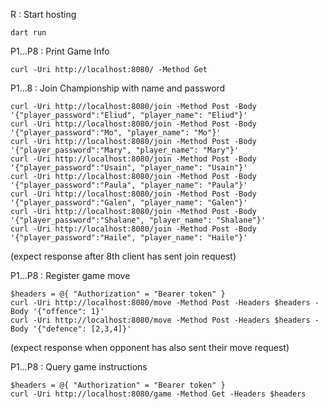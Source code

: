 R : Start hosting
```
dart run
```

P1...P8 : Print Game Info
```
curl -Uri http://localhost:8080/ -Method Get
```


P1...8 : Join Championship with name and password
```
curl -Uri http://localhost:8080/join -Method Post -Body '{"player_password":"Eliud", "player_name": "Eliud"}'
curl -Uri http://localhost:8080/join -Method Post -Body '{"player_password":"Mo", "player_name": "Mo"}'
curl -Uri http://localhost:8080/join -Method Post -Body '{"player_password":"Mary", "player_name": "Mary"}'
curl -Uri http://localhost:8080/join -Method Post -Body '{"player_password":"Usain", "player_name": "Usain"}'
curl -Uri http://localhost:8080/join -Method Post -Body '{"player_password":"Paula", "player_name": "Paula"}'
curl -Uri http://localhost:8080/join -Method Post -Body '{"player_password":"Galen", "player_name": "Galen"}'
curl -Uri http://localhost:8080/join -Method Post -Body '{"player_password":"Shalane", "player_name": "Shalane"}'
curl -Uri http://localhost:8080/join -Method Post -Body '{"player_password":"Haile", "player_name": "Haile"}'
```
(expect response after 8th client has sent join request)


P1...P8 : Register game move
```
$headers = @{ "Authorization" = "Bearer token" }
curl -Uri http://localhost:8080/move -Method Post -Headers $headers -Body '{"offence": 1}'
curl -Uri http://localhost:8080/move -Method Post -Headers $headers -Body '{"defence": [2,3,4]}'
```
(expect response when opponent has also sent their move request)


P1...P8 : Query game instructions
```
$headers = @{ "Authorization" = "Bearer token" }
curl -Uri http://localhost:8080/game -Method Get -Headers $headers
```